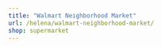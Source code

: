 ```yaml
---
title: "Walmart Neighborhood Market"
url: /helena/walmart-neighborhood-market/
shop: supermarket
---
```

